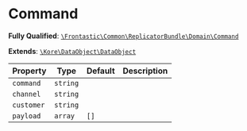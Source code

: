#  Command

**Fully Qualified**: [`\Frontastic\Common\ReplicatorBundle\Domain\Command`](../../../../src/php/ReplicatorBundle/Domain/Command.php)

**Extends**: [`\Kore\DataObject\DataObject`](https://github.com/kore/DataObject)

Property|Type|Default|Description
--------|----|-------|-----------
`command`|`string`||
`channel`|`string`||
`customer`|`string`||
`payload`|`array`|`[]`|

